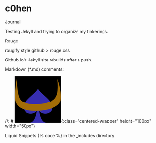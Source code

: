 # c0hen
Journal

Testing Jekyll and trying to organize my tinkerings.

Rouge 

rougify style github > rouge.css

Github.io's Jekyll site rebuilds after a push.

Markdown (*.md) comments:

[//]: # (This may be the most platform independent comment)

[//]: # (Note to self: no <p> around markdown or parser switches to inline html.)

[//]: # (Class needs to be on the same line with image, otherwise an empty <p> will get the attr.)

[//]: # ![Blue buffalo of spades](/images/favicon-152.png){:class="centered-wrapper" height="100px" width="50px"}

Liquid Snippets {% code %} in the _includes directory

